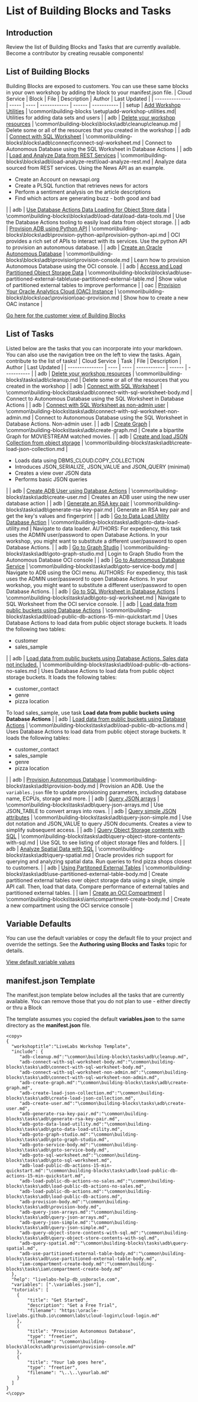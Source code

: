 # List of Building Blocks and Tasks
## Introduction

Review the list of Building Blocks and Tasks that are currently available. Become a contributor by creating reusable components!
## List of Building Blocks

Building Blocks are exposed to customers. You can use these same blocks in your own workshop by adding the block to your manifest.json file.
| Cloud Service | Block |  File | Description | Author | Last Updated |
| --------------- | ----- | ---- | ------------ | ------ | ----------- |
| setup | [Add Workshop Utilities](\common\building-blocks\workshop\freetier\index.html?lab=add-workshop-utilities) |  \common\building-blocks \setup\add-workshop-utilities.md| Utilities for adding data sets and users |
| adb | [Delete your workshop resources](\common\building-blocks\workshop\freetier\index.html?lab=cleanup.md) | \common\building-blocks\blocks\adb\cleanup\cleanup.md | Delete some or all of the resources that you created in the workshop |
| adb | [Connect with SQL Worksheet](\common\building-blocks\workshop\freetier\index.html?lab=connect-sql-worksheet.md) | \common\building-blocks\blocks\adb\connect\connect-sql-worksheet.md | Connect to Autonomous Database using the SQL Worksheet in Database Actions |
| adb | [Load and Analyze Data from REST Services](\common\building-blocks\workshop\freetier\index.html?lab=load-analyze-rest.md) | \common\building-blocks\blocks\adb\load-analyze-rest\load-analyze-rest.md | Analyze data sourced from REST services. Using the News API as an example.<ul><li>Create an Account on newsapi.org</li><li>Create a PLSQL function that retrieves news for actors</li><li>Perform a sentiment analysis on the article descriptions</li><li>Find which actors are generating buzz - both good and bad</li></ul> |
| adb | [Use Database Actions Data Loading for Object Store data](\common\building-blocks\workshop\freetier\index.html?lab=load-data-tools.md) | \common\building-blocks\blocks\adb\load-data\load-data-tools.md | Use the Database Actions tooling to easily load data from object storage. |
| adb | [Provision ADB using Python API](\common\building-blocks\workshop\freetier\index.html?lab=provision-python-api.md) | \common\building-blocks\blocks\adb\provision-python-api\provision-python-api.md | OCI provides a rich set of APIs to interact with its services. Use the python API to provision an autonomous database. |
| adb | [Create an Oracle Autonomous Database](\common\building-blocks\workshop\freetier\index.html?lab=provision-console.md) | \common\building-blocks\blocks\adb\provision\provision-console.md | Learn how to provision Autonomous Database using the OCI console. |
| adb | [Access and Load Partitioned Object Storage Data](\common\building-blocks\workshop\freetier\index.html?lab=use-partitioned-external-table.md) | \common\building-blocks\blocks\adb\use-partitioned-external-table\use-partitioned-external-table.md | Show value of partitioned external tables to improve performance |
| oac | [Provision Your Oracle Analytics Cloud (OAC) Instance](\common\building-blocks\workshop\freetier\index.html?lab=oac-provision.md) | \common\building-blocks\blocks\oac\provision\oac-provision.md | Show how to create a new OAC instance |

[Go here for the customer view of Building Blocks](\building-blocks\workshop\freetier\index.html)
## List of Tasks

Listed below are the tasks that you can incorporate into your markdown. You can also use the navigation tree on the left to view the tasks. Again, contribute to the list of tasks!
| Cloud Service | Task |  File | Description | Author | Last Updated |
| --------------- | ---- | ---- | ------------ | ------ | ----------- |
| adb | [Delete your workshop resources](\common\building-blocks\how-to-author-with-blocks\workshop\index.html?lab=adb#Deleteyourworkshopresources) | \common\building-blocks\tasks\adb\cleanup.md | Delete some or all of the resources that you created in the workshop |
| adb | [Connect with SQL Worksheet](\common\building-blocks\how-to-author-with-blocks\workshop\index.html?lab=adb#ConnectwithSQLWorksheet) | \common\building-blocks\tasks\adb\connect-with-sql-worksheet-body.md | Connect to Autonomous Database using the SQL Worksheet in Database Actions |
| adb | [Connect with SQL Worksheet as non-admin user](\common\building-blocks\how-to-author-with-blocks\workshop\index.html?lab=adb#ConnectwithSQLWorksheetasnonadminuser) | \common\building-blocks\tasks\adb\connect-with-sql-worksheet-non-admin.md | Connect to Autonomous Database using the SQL Worksheet in Database Actions. Non-admin user. |
| adb | [Create Graph](\common\building-blocks\how-to-author-with-blocks\workshop\index.html?lab=adb#CreateGraph) | \common\building-blocks\tasks\adb\create-graph.md | Create a bipartite Graph for MOVIESTREAM watched movies. |
| adb | [Create and load JSON Collection from object storage](\common\building-blocks\how-to-author-with-blocks\workshop\index.html?lab=adb#CreateandloadJSONCollectionfromobjectstorage) | \common\building-blocks\tasks\adb\create-load-json-collection.md | <ul><li>Loads data using DBMS&lowbar;CLOUD.COPY&lowbar;COLLECTION</li><li>Introduces JSON&lowbar;SERIALIZE, JSON&lowbar;VALUE and JSON&lowbar;QUERY (minimal)</li><li>Creates a view over JSON data</li><li>Performs basic JSON queries</li></ul> |
| adb | [Create ADB User using Database Actions](\common\building-blocks\how-to-author-with-blocks\workshop\index.html?lab=adb#CreateADBUserusingDatabaseActions) | \common\building-blocks\tasks\adb\create-user.md | Creates an ADB user using the new user database action |
| adb | [Generate an RSA key pair](\common\building-blocks\how-to-author-with-blocks\workshop\index.html?lab=adb#GenerateanRSAkeypair) | \common\building-blocks\tasks\adb\generate-rsa-key-pair.md | Generate an RSA key pair and get the key's values and fingerprint |
| adb | [Go to Data Load Utility Database Action](\common\building-blocks\how-to-author-with-blocks\workshop\index.html?lab=adb#GotoDataLoadUtilityDatabaseAction) | \common\building-blocks\tasks\adb\goto-data-load-utility.md | Navigate to data loader. AUTHORS: For expediency, this task uses the ADMIN user/password to open Database Actions. In your workshop, you might want to substitute a different user/password to open Database Actions. |
| adb | [Go to Graph Studio](\common\building-blocks\how-to-author-with-blocks\workshop\index.html?lab=adb#GotoGraphStudio) | \common\building-blocks\tasks\adb\goto-graph-studio.md | Login to Graph Studio from the Autonomous Database OCI console |
| adb | [Go to Autonomous Database Service](\common\building-blocks\how-to-author-with-blocks\workshop\index.html?lab=adb#GotoAutonomousDatabaseService) | \common\building-blocks\tasks\adb\goto-service-body.md | Navigate to ADB using the OCI menu. AUTHORS: For expediency, this task uses the ADMIN user/password to open Database Actions. In your workshop, you might want to substitute a different user/password to open Database Actions. |
| adb | [Go to SQL Worksheet in Database Actions](\common\building-blocks\how-to-author-with-blocks\workshop\index.html?lab=adb#GotoSQLWorksheetinDatabaseActions) | \common\building-blocks\tasks\adb\goto-sql-worksheet.md | Navigate to SQL Worksheet from the OCI service console.  |
| adb | [Load data from public buckets using Database Actions](\common\building-blocks\how-to-author-with-blocks\workshop\index.html?lab=adb#LoaddatafrompublicbucketsusingDatabaseActions) | \common\building-blocks\tasks\adb\load-public-db-actions-15-min-quickstart.md | Uses Database Actions to load data from public object storage buckets. It loads the following two tables:<ul><li>customer</li><li>sales&lowbar;sample</li></ul> |
| adb | [Load data from public buckets using Database Actions. Sales data not included.](\common\building-blocks\how-to-author-with-blocks\workshop\index.html?lab=adb#LoaddatafrompublicbucketsusingDatabaseActionsSalesdatanotincluded) | \common\building-blocks\tasks\adb\load-public-db-actions-no-sales.md | Uses Database Actions to load data from public object storage buckets. It loads the following tables:<ul><li>customer&lowbar;contact</li><li>genre</li><li>pizza location</li></ul><p>To load sales&lowbar;sample, use task **Load data from public buckets using Database Actions** |
| adb | [Load data from public buckets using Database Actions](\common\building-blocks\how-to-author-with-blocks\workshop\index.html?lab=adb#LoaddatafrompublicbucketsusingDatabaseActions) | \common\building-blocks\tasks\adb\load-public-db-actions.md | Uses Database Actions to load data from public object storage buckets. It loads the following tables:<ul><li>customer&lowbar;contact</li><li>sales&lowbar;sample</li><li>genre</li><li>pizza location</li></ul> |
| adb | [Provision Autonomous Database](\common\building-blocks\how-to-author-with-blocks\workshop\index.html?lab=adb#ProvisionAutonomousDatabase) | \common\building-blocks\tasks\adb\provision-body.md | Provision an ADB. Use the `variables.json` file to update provisioning parameters, including database name, ECPUs, storage and more. |
| adb | [Query JSON arrays](\common\building-blocks\how-to-author-with-blocks\workshop\index.html?lab=adb#QueryJSONarrays) | \common\building-blocks\tasks\adb\query-json-arrays.md | Use JSON&lowbar;TABLE to convert arrays into rows. |
| adb | [Query simple JSON attributes](\common\building-blocks\how-to-author-with-blocks\workshop\index.html?lab=adb#QuerysimpleJSONattributes) | \common\building-blocks\tasks\adb\query-json-simple.md | Use dot notation and JSON&lowbar;VALUE to query JSON documents. Creates a view to simplify subsequent access. |
| adb | [Query Object Storage contents with SQL](\common\building-blocks\how-to-author-with-blocks\workshop\index.html?lab=adb#QueryObjectStoragecontentswithSQL) | \common\building-blocks\tasks\adb\query-object-store-contents-with-sql.md | Use SQL to see listing of object storage files and folders. |
| adb | [Analyze Spatial Data with SQL](\common\building-blocks\how-to-author-with-blocks\workshop\index.html?lab=adb#AnalyzeSpatialDatawithSQL) | \common\building-blocks\tasks\adb\query-spatial.md | Oracle provides rich support for querying and analyzing spatial data. Run queries to find pizza shops closest to customers. |
| adb | [Using Partitoned External Tables](\common\building-blocks\how-to-author-with-blocks\workshop\index.html?lab=adb#UsingPartitonedExternalTables) | \common\building-blocks\tasks\adb\use-partitioned-external-table-body.md | Create partitioned external tables over object storage data using a single, simple API call. Then, load that data. Compare performance of external tables and partitioned external tables. |
| iam | [Create an OCI Compartment](\common\building-blocks\how-to-author-with-blocks\workshop\index.html?lab=iam#CreateanOCICompartment) | \common\building-blocks\tasks\iam\compartment-create-body.md | Create a new compartment using the OCI service console |

## Variable Defaults
You can use the default variables or copy the default file to your project and override the settings. See the **Authoring using Blocks and Tasks** topic for details.

[View default variable values](\common\building-blocks\variables\variables.json)


## manifest.json Template
The manifest.json template below includes all the tasks that are currently available. You can remove those that you do not plan to use - either directly or thru a Block

The template assumes you copied the default **variables.json** to the same directory as the **manifest.json** file.

```
<copy>
{
  "workshoptitle":"LiveLabs Workshop Template",
  "include": {
     "adb-cleanup.md":"\common\building-blocks\tasks\adb\cleanup.md",
     "adb-connect-with-sql-worksheet-body.md":"\common\building-blocks\tasks\adb\connect-with-sql-worksheet-body.md",
     "adb-connect-with-sql-worksheet-non-admin.md":"\common\building-blocks\tasks\adb\connect-with-sql-worksheet-non-admin.md",
     "adb-create-graph.md":"\common\building-blocks\tasks\adb\create-graph.md",
     "adb-create-load-json-collection.md":"\common\building-blocks\tasks\adb\create-load-json-collection.md",
     "adb-create-user.md":"\common\building-blocks\tasks\adb\create-user.md",
     "adb-generate-rsa-key-pair.md":"\common\building-blocks\tasks\adb\generate-rsa-key-pair.md",
     "adb-goto-data-load-utility.md":"\common\building-blocks\tasks\adb\goto-data-load-utility.md",
     "adb-goto-graph-studio.md":"\common\building-blocks\tasks\adb\goto-graph-studio.md",
     "adb-goto-service-body.md":"\common\building-blocks\tasks\adb\goto-service-body.md",
     "adb-goto-sql-worksheet.md":"\common\building-blocks\tasks\adb\goto-sql-worksheet.md",
     "adb-load-public-db-actions-15-min-quickstart.md":"\common\building-blocks\tasks\adb\load-public-db-actions-15-min-quickstart.md",
     "adb-load-public-db-actions-no-sales.md":"\common\building-blocks\tasks\adb\load-public-db-actions-no-sales.md",
     "adb-load-public-db-actions.md":"\common\building-blocks\tasks\adb\load-public-db-actions.md",
     "adb-provision-body.md":"\common\building-blocks\tasks\adb\provision-body.md",
     "adb-query-json-arrays.md":"\common\building-blocks\tasks\adb\query-json-arrays.md",
     "adb-query-json-simple.md":"\common\building-blocks\tasks\adb\query-json-simple.md",
     "adb-query-object-store-contents-with-sql.md":"\common\building-blocks\tasks\adb\query-object-store-contents-with-sql.md",
     "adb-query-spatial.md":"\common\building-blocks\tasks\adb\query-spatial.md",
     "adb-use-partitioned-external-table-body.md":"\common\building-blocks\tasks\adb\use-partitioned-external-table-body.md",
     "iam-compartment-create-body.md":"\common\building-blocks\tasks\iam\compartment-create-body.md"
  },
  "help": "livelabs-help-db_us@oracle.com",
  "variables": [".\variables.json"],
  "tutorials": [  
    {
        "title": "Get Started",
        "description": "Get a Free Trial",
        "filename": "https:\oracle-livelabs.github.io\common\labs\cloud-login\cloud-login.md"
    },
    {
        "title": "Provision Autonomous Database",
        "type": "freetier",
        "filename": "\common\building-blocks\blocks\adb\provision\provision-console.md"
    },
    {
        "title": "Your lab goes here",
        "type": "freetier",
        "filename": "\..\..\yourlab.md"
    }
  ]
}
<\copy>
```